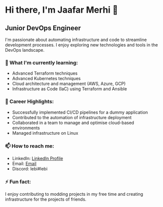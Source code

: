 # Hi there, I'm Jaafar Merhi 👋

## Junior DevOps Engineer

I'm passionate about automating infrastructure and code to streamline development processes. I enjoy exploring new technologies and tools in the DevOps landscape.

### 🌱 What I'm currently learning:
- Advanced Terraform techniques
- Advanced Kubernetes techniques
- Cloud architecture and management (AWS, Azure, GCP)
- Infrastructure as Code (IaC) using Terraform and Ansible

### 💼 Career Highlights:
- Successfully implemented CI/CD pipelines for a dummy application
- Contributed to the automation of infrastructure deployment
- Collaborated in a team to manage and optimise cloud-based environments
- Managed infrastructure on Linux

### 📫 How to reach me:
- LinkedIn: [LinkedIn Profile](https://uk.linkedin.com/in/jaafar-merhi-16969376)
- Email: [Email](jaafarmerhi1@hotmail.co.uk)
- Discord: lebi#lebi

### ⚡ Fun fact:
I enjoy contributing to modding projects in my free time and creating infrastructure for the projects of friends.
